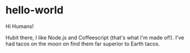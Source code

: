 # hello-world

Hi Humans!

Hubit there, I like Node.js and Coffeescript (that's what I'm made of!).
I've had tacos on the moon on find them far superior to Earth tacos.
